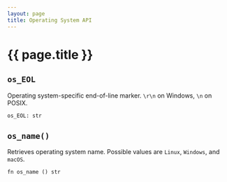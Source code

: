 ```yaml
---
layout: page
title: Operating System API
---
```


# {{ page.title }}

## `os_EOL`
Operating system-specific end-of-line marker. `\r\n` on Windows, `\n` on POSIX.

```the
os_EOL: str
```

## `os_name()`
Retrieves operating system name. Possible values are `Linux`, `Windows`, and `macOS`.

```the
fn os_name () str
```
